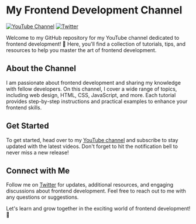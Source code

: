 # My Frontend Development Channel

[![YouTube Channel](https://img.shields.io/badge/YouTube-Subscribe-red?style=flat-square&logo=youtube)](https://www.youtube.com/@frontenddesk)
[![Twitter](https://img.shields.io/badge/Twitter-Follow-blue?style=flat-square&logo=twitter)](https://twitter.com/frontenddesk)

Welcome to my GitHub repository for my YouTube channel dedicated to frontend development! 🎉 Here, you'll find a collection of tutorials, tips, and resources to help you master the art of frontend development.

## About the Channel

I am passionate about frontend development and sharing my knowledge with fellow developers. On this channel, I cover a wide range of topics, including web design, HTML, CSS, JavaScript, and more. Each tutorial provides step-by-step instructions and practical examples to enhance your frontend skills.

## Get Started

To get started, head over to my [YouTube channel](https://www.youtube.com/@frontenddesk) and subscribe to stay updated with the latest videos. Don't forget to hit the notification bell to never miss a new release!

## Connect with Me

Follow me on [Twitter](https://twitter.com/frontenddesk) for updates, additional resources, and engaging discussions about frontend development. Feel free to reach out to me with any questions or suggestions.

Let's learn and grow together in the exciting world of frontend development! 🚀


